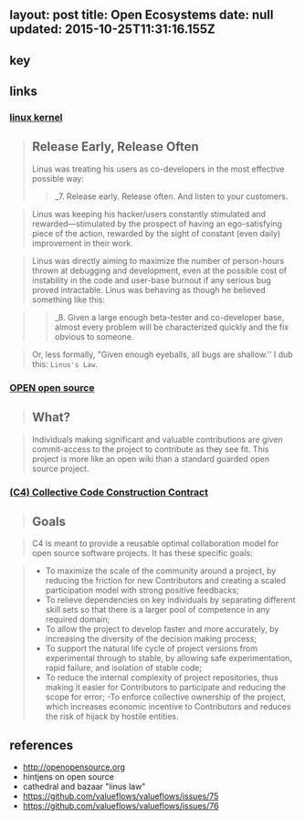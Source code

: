 layout: post
title: Open Ecosystems
date: null
updated: 2015-10-25T11:31:16.155Z
---
## key

## links

### [linux kernel](http://www.catb.org/~esr/writings/cathedral-bazaar/cathedral-bazaar/ar01s04.html)

> ## Release Early, Release Often
>
> Linus was treating his users as co-developers in the most effective possible way:
>
> > _7. Release early. Release often. And listen to your customers.

>  Linus was keeping his hacker/users constantly stimulated and rewarded—stimulated by the prospect of having an ego-satisfying piece of the action, rewarded by the sight of constant (even daily) improvement in their work.

> Linus was directly aiming to maximize the number of person-hours thrown at debugging and development, even at the possible cost of instability in the code and user-base burnout if any serious bug proved intractable. Linus was behaving as though he believed something like this:

> > _8. Given a large enough beta-tester and co-developer base, almost every problem will be characterized quickly and the fix obvious to someone.

> Or, less formally, "Given enough eyeballs, all bugs are shallow.'' I dub this: `Linus's Law`.

### [OPEN open source](http://openopensource.org)

> ## What?

> Individuals making significant and valuable contributions are given commit-access to the project to contribute as they see fit. This project is more like an open wiki than a standard guarded open source project.

### [(C4) Collective Code Construction Contract](http://rfc.zeromq.org/spec:22)

> ## Goals

> C4 is meant to provide a reusable optimal collaboration model for open source software projects. It has these specific goals:

> - To maximize the scale of the community around a project, by reducing the friction for new Contributors and creating a scaled participation model with strong positive feedbacks;
> - To relieve dependencies on key individuals by separating different skill sets so that there is a larger pool of competence in any required domain;
> - To allow the project to develop faster and more accurately, by increasing the diversity of the decision making process;
> - To support the natural life cycle of project versions from experimental through to stable, by allowing safe experimentation, rapid failure, and isolation of stable code;
> - To reduce the internal complexity of project repositories, thus making it easier for Contributors to participate and reducing the scope for error;
> -To enforce collective ownership of the project, which increases economic incentive to Contributors and reduces the risk of hijack by hostile entities.


## references

- http://openopensource.org
- hintjens on open source
- cathedral and bazaar "linus law"
- https://github.com/valueflows/valueflows/issues/75
- https://github.com/valueflows/valueflows/issues/76
